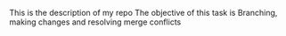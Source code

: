 This is the description of my repo
The objective of this task is Branching, making changes and resolving merge conflicts
